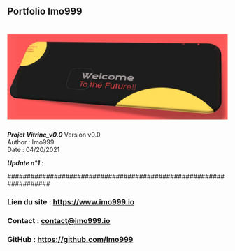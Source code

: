 ## Portfolio Imo999

# ![project-1](./public/assets/img/projet-1.jpg)


***Projet Vitrine_v0.0*** 
Version v0.0 </br>
Author : Imo999 </br>
Date : 04/20/2021 </br>



***Update n°1*** : 



###################################################################


### Lien du site : https://www.imo999.io
### Contact : contact@imo999.io
### GitHub : https://github.com/Imo999